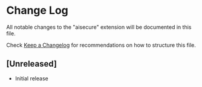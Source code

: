 # Change Log

All notable changes to the "aisecure" extension will be documented in this file.

Check [Keep a Changelog](http://keepachangelog.com/) for recommendations on how to structure this file.

## [Unreleased]

- Initial release